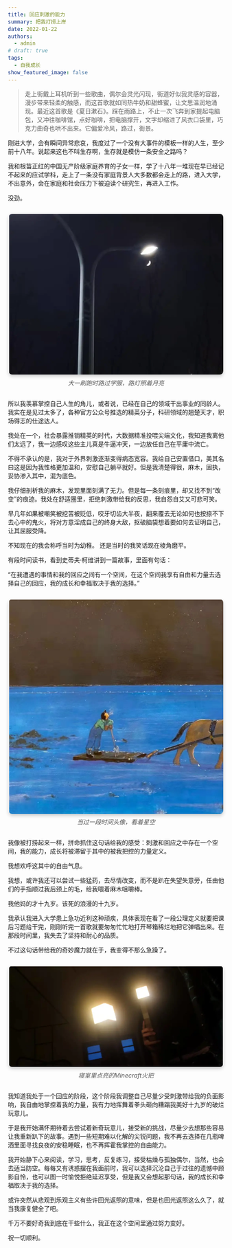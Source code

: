 ```yaml
---
title: 回应刺激的能力
summary: 把我打捞上岸
date: 2022-01-22
authors:
  - admin
# draft: true
tags:
  - 自我成长
show_featured_image: false 
---
```


> 走上街戴上耳机听到一些歌曲，偶尔会灵光闪现，街道好似我灵感的容器，漫步带来轻柔的触感，而这首歌就如同热牛奶和甜蜂蜜，让文思温润地涌现。最近这首歌是《夏日漱石》。踩在雨路上，不止一次飞奔到家提起电脑包，又冲往咖啡馆，点好咖啡，把电脑撑开，文字却缩进了风衣口袋里，巧克力曲奇也哄不出来。它偏爱冷风，路过，街景。

刚进大学，会有瞬间异常悲哀，我度过了一个没有大事件的模板一样的人生，至少前十八年。说起来这也不叫生存啊，生存就是模仿一条安全之路吗？

我和根苗正红的中国无产阶级家庭养育的子女一样，学了十八年一堆现在早已经记不起来的应试学科，走上了一条没有家庭背景人大多数都会走上的路，进入大学，不出意外，会在家庭和社会压力下被迫读个研究生，再进入工作。

没劲。
<figure style="text-align:center; margin: 2em 0;">
  <img src="..\..\assests\1_ludeng.png"
       width="500"
       style="display:block; margin:0 auto; box-shadow:0 4px 8px rgba(0,0,0,0.2); border-radius:8px;"
       alt="大一刷跑时路过学服，路灯照着月亮" />
  <figcaption style="margin-top:0.6em; font-style:italic; color:#555;">
    大一刷跑时路过学服，路灯照着月亮
  </figcaption>
</figure>


所以我羡慕掌控自己人生的角儿，或者说，已经在自己的领域干出事业的同龄人。我实在是见过太多了，各种官方公众号推选的精英分子，科研领域的翘楚天才，职场得志的仕途达人。


我处在一个，社会暴露推销精英的时代，大数据精准投喂尖端文化，我知道我离他们太远了，我一边感叹这些主儿真是牛逼冲天，一边放任自己在平庸中流亡。


不得不承认的是，我对于外界刺激逐渐变得病态宽容。我给自己安置借口，美其名曰这是因为我性格更加温和，安慰自己躺平就好。但是我清楚得很，麻木，固执，妥协渗入其中，混为底色。


我仔细剖析我的麻木，发现里面刻满了无力。但是每一条刻痕里，却又找不到“改变”的痕迹。我处在舒适圈里，拒绝刺激带给我的反思，我自怨自艾又可悲可笑。


早几年如果被嘲笑被挖苦被贬低，咬牙切齿大半夜，翻来覆去无论如何也按捺不下去心中的鬼火，将对方意淫成自己的终身大敌，抠破脑袋想着要如何去证明自己，让其屈服受降。


不知现在的我会称呼当时为幼稚。
还是当时的我笑话现在棱角磨平。

有段时间读书，看到史蒂夫·柯维讲到一篇故事，里面有句话：

“在我遭遇的事情和我的回应之间有一个空间，在这个空间我享有自由和力量去选择自己的回应，我的成长和幸福取决于我的选择。”

<figure style="text-align:center; margin: 2em 0;">
  <img src="..\..\assests\1_2_headico.png"
       width="500"
       style="display:block; margin:0 auto; box-shadow:0 4px 8px rgba(0,0,0,0.2); border-radius:8px;"/>
  <figcaption style="margin-top:0.6em; font-style:italic; color:#555;">
    当过一段时间头像，看着星空
  </figcaption>
</figure>

我像被打捞起来一样，拼命抓住这句话给我的感受：刺激和回应之中存在一个空间，我的能力，成长将被滞留于其中的被我把控的力量定义。

我想欢呼这其中的自由气息。


我想，或许我还可以尝试一些猛药，去尽情改变，而不是趴在失望失意旁，任由他们的手指顺过我后颈上的毛，给我喂着麻木咀嚼棒。


我他妈的才十九岁。该死的浪漫的十九岁。


我承认我进入大学患上急功近利这种顽疾，具体表现在看了一段公理定义就要把课后习题给干完，刚刚听完一首歌就要匆匆忙忙地打开琴箱稀烂地把它弹唱出来。在那段时间里，我失去了坚持和耐心的品质。


不过这句话带给我的奇妙魔力就在于，我变得不那么急躁了。

<figure style="text-align:center; margin: 2em 0;">
  <img src="..\..\assests\1_3_minecraft.png"
       width="500"
       style="display:block; margin:0 auto; box-shadow:0 4px 8px rgba(0,0,0,0.2); border-radius:8px;"
        />
  <figcaption style="margin-top:0.6em; font-style:italic; color:#555;">
    寝室里点亮的Minecraft火把
</figure>

我知道我处于一个回应的阶段，这个阶段我调整自己尽量少受刺激带给我的负面影响，我自由地掌控着我的力量，我有力地挥舞着拳头砸向糟蹋我美好十九岁的破烂玩意儿。 


于是我开始满怀期待着去尝试着新奇玩意儿，接受新的挑战，尽量少去想那些容易让我重新趴下的故事。遇到一些短期难以化解的尖锐问题，我不再去选择在几瓶啤酒里面寻找良夜的安稳睡眠，也不再挥霍我掌控的自由能力。


我开始静下心来阅读，学习，思考，反复练习，接受枯燥与孤独偶尔，当然，也会去适当防空。每每又有诱惑摆在我面前时，我可以选择沉沦自己于过往的遗憾中顾影自怜，也可以图一时愉悦拒绝延迟享受，但是我又会想起那句话，我的成长和幸福取决于我的选择。


或许突然从悲观到乐观主义有些许回光返照的意味，但是也回光返照这么久了，就当我康复健全了吧。


千万不要好奇我到底在干些什么，我正在这个空间里通过努力变好。


祝一切顺利。
